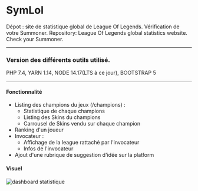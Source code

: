 # SymLol
Dépot : site de statistique global de League Of Legends. Vérification de votre Summoner.
Repository: League Of Legends global statistics website. Check your Summoner.

------
### Version des différents outils utilisé.

PHP 7.4,
YARN 1.14,
NODE 14.17(LTS à ce jour), 
BOOTSTRAP 5

------
#### Fonctionnalité

* Listing des champions du jeux (/champions) : 
  * Statistique de chaque champions 
  * Listing des Skins du champions
  * Carrousel de Skins vendu sur chaque champion
* Ranking d'un joueur
* Invocateur : 
  * Affichage de la league rattaché par l'invocateur
  * Infos de l'invocateur
* Ajout d'une rubrique de suggestion d'idée sur la platform

#### Visuel
![dashboard statistique](https://user-images.githubusercontent.com/51760726/127852433-3fb22009-8047-4984-b23f-363f49350b63.PNG)